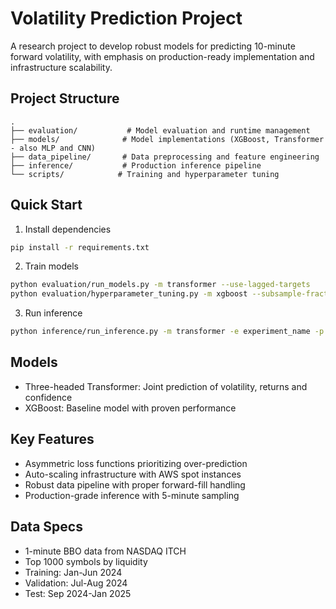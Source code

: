 # Volatility Prediction Project

A research project to develop robust models for predicting 10-minute forward volatility, with emphasis on production-ready implementation and infrastructure scalability.

## Project Structure
```
.
├── evaluation/           # Model evaluation and runtime management
├── models/              # Model implementations (XGBoost, Transformer - also MLP and CNN)
├── data_pipeline/       # Data preprocessing and feature engineering  
├── inference/           # Production inference pipeline
└── scripts/            # Training and hyperparameter tuning
```

## Quick Start
1. Install dependencies
```bash
pip install -r requirements.txt
```

2. Train models
```bash
python evaluation/run_models.py -m transformer --use-lagged-targets
python evaluation/hyperparameter_tuning.py -m xgboost --subsample-fraction 0.2
```

3. Run inference
```bash
python inference/run_inference.py -m transformer -e experiment_name -p run_prefix
```

## Models
- Three-headed Transformer: Joint prediction of volatility, returns and confidence
- XGBoost: Baseline model with proven performance
  
## Key Features
- Asymmetric loss functions prioritizing over-prediction
- Auto-scaling infrastructure with AWS spot instances
- Robust data pipeline with proper forward-fill handling
- Production-grade inference with 5-minute sampling

## Data Specs
- 1-minute BBO data from NASDAQ ITCH
- Top 1000 symbols by liquidity
- Training: Jan-Jun 2024
- Validation: Jul-Aug 2024
- Test: Sep 2024-Jan 2025
